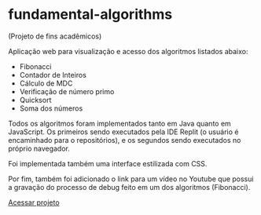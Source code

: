 # fundamental-algorithms

(Projeto de fins acadêmicos)

Aplicação web para visualização e acesso dos algoritmos listados abaixo:

- Fibonacci
- Contador de Inteiros
- Cálculo de MDC
- Verificação de número primo
- Quicksort
- Soma dos números

Todos os algoritmos foram implementados tanto em Java quanto em JavaScript. Os primeiros sendo executados pela IDE Replit (o usuário é encaminhado para o repositórios), e os segundos sendo executados no próprio navegador.

Foi implementada também uma interface estilizada com CSS.

Por fim, também foi adicionado o link para um vídeo no Youtube que possui a gravação do processo de debug feito em um dos algoritmos (Fibonacci).

[Acessar projeto](https://adelesouza.github.io/fundamental-algorithms/views/index.html)
